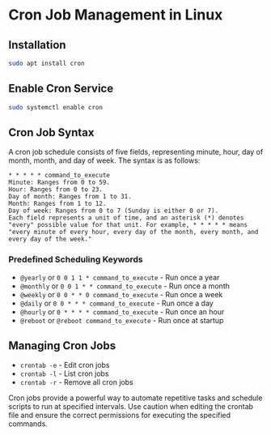 # Cron Job Management in Linux

## Installation

```bash
sudo apt install cron
```

## Enable Cron Service

```bash
sudo systemctl enable cron
```

## Cron Job Syntax

A cron job schedule consists of five fields, representing minute, hour, day of month, month, and day of week. The syntax is as follows:

```plaintext
* * * * * command_to_execute
Minute: Ranges from 0 to 59.
Hour: Ranges from 0 to 23.
Day of month: Ranges from 1 to 31.
Month: Ranges from 1 to 12.
Day of week: Ranges from 0 to 7 (Sunday is either 0 or 7).
Each field represents a unit of time, and an asterisk (*) denotes "every" possible value for that unit. For example, * * * * * means "every minute of every hour, every day of the month, every month, and every day of the week."

```

### Predefined Scheduling Keywords

- `@yearly` or `0 0 1 1 * command_to_execute` - Run once a year
- `@monthly` or `0 0 1 * * command_to_execute` - Run once a month
- `@weekly` or `0 0 * * 0 command_to_execute` - Run once a week
- `@daily` or `0 0 * * * command_to_execute` - Run once a day
- `@hourly` or `0 * * * * command_to_execute` - Run once an hour
- `@reboot` or `@reboot command_to_execute` - Run once at startup

## Managing Cron Jobs

- `crontab -e` - Edit cron jobs
- `crontab -l` - List cron jobs
- `crontab -r` - Remove all cron jobs

Cron jobs provide a powerful way to automate repetitive tasks and schedule scripts to run at specified intervals. Use caution when editing the crontab file and ensure the correct permissions for executing the specified commands.
